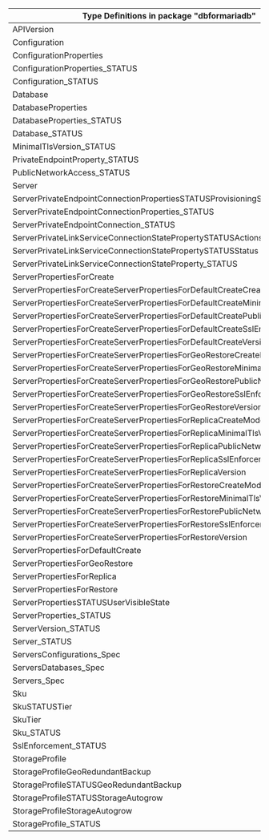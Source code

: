 | Type Definitions in package "dbformariadb"                                   | v1beta20180601 |
|------------------------------------------------------------------------------|----------------|
| APIVersion                                                                   | v1beta20180601 |
| Configuration                                                                | v1beta20180601 |
| ConfigurationProperties                                                      | v1beta20180601 |
| ConfigurationProperties_STATUS                                               | v1beta20180601 |
| Configuration_STATUS                                                         | v1beta20180601 |
| Database                                                                     | v1beta20180601 |
| DatabaseProperties                                                           | v1beta20180601 |
| DatabaseProperties_STATUS                                                    | v1beta20180601 |
| Database_STATUS                                                              | v1beta20180601 |
| MinimalTlsVersion_STATUS                                                     | v1beta20180601 |
| PrivateEndpointProperty_STATUS                                               | v1beta20180601 |
| PublicNetworkAccess_STATUS                                                   | v1beta20180601 |
| Server                                                                       | v1beta20180601 |
| ServerPrivateEndpointConnectionPropertiesSTATUSProvisioningState             | v1beta20180601 |
| ServerPrivateEndpointConnectionProperties_STATUS                             | v1beta20180601 |
| ServerPrivateEndpointConnection_STATUS                                       | v1beta20180601 |
| ServerPrivateLinkServiceConnectionStatePropertySTATUSActionsRequired         | v1beta20180601 |
| ServerPrivateLinkServiceConnectionStatePropertySTATUSStatus                  | v1beta20180601 |
| ServerPrivateLinkServiceConnectionStateProperty_STATUS                       | v1beta20180601 |
| ServerPropertiesForCreate                                                    | v1beta20180601 |
| ServerPropertiesForCreateServerPropertiesForDefaultCreateCreateMode          | v1beta20180601 |
| ServerPropertiesForCreateServerPropertiesForDefaultCreateMinimalTlsVersion   | v1beta20180601 |
| ServerPropertiesForCreateServerPropertiesForDefaultCreatePublicNetworkAccess | v1beta20180601 |
| ServerPropertiesForCreateServerPropertiesForDefaultCreateSslEnforcement      | v1beta20180601 |
| ServerPropertiesForCreateServerPropertiesForDefaultCreateVersion             | v1beta20180601 |
| ServerPropertiesForCreateServerPropertiesForGeoRestoreCreateMode             | v1beta20180601 |
| ServerPropertiesForCreateServerPropertiesForGeoRestoreMinimalTlsVersion      | v1beta20180601 |
| ServerPropertiesForCreateServerPropertiesForGeoRestorePublicNetworkAccess    | v1beta20180601 |
| ServerPropertiesForCreateServerPropertiesForGeoRestoreSslEnforcement         | v1beta20180601 |
| ServerPropertiesForCreateServerPropertiesForGeoRestoreVersion                | v1beta20180601 |
| ServerPropertiesForCreateServerPropertiesForReplicaCreateMode                | v1beta20180601 |
| ServerPropertiesForCreateServerPropertiesForReplicaMinimalTlsVersion         | v1beta20180601 |
| ServerPropertiesForCreateServerPropertiesForReplicaPublicNetworkAccess       | v1beta20180601 |
| ServerPropertiesForCreateServerPropertiesForReplicaSslEnforcement            | v1beta20180601 |
| ServerPropertiesForCreateServerPropertiesForReplicaVersion                   | v1beta20180601 |
| ServerPropertiesForCreateServerPropertiesForRestoreCreateMode                | v1beta20180601 |
| ServerPropertiesForCreateServerPropertiesForRestoreMinimalTlsVersion         | v1beta20180601 |
| ServerPropertiesForCreateServerPropertiesForRestorePublicNetworkAccess       | v1beta20180601 |
| ServerPropertiesForCreateServerPropertiesForRestoreSslEnforcement            | v1beta20180601 |
| ServerPropertiesForCreateServerPropertiesForRestoreVersion                   | v1beta20180601 |
| ServerPropertiesForDefaultCreate                                             | v1beta20180601 |
| ServerPropertiesForGeoRestore                                                | v1beta20180601 |
| ServerPropertiesForReplica                                                   | v1beta20180601 |
| ServerPropertiesForRestore                                                   | v1beta20180601 |
| ServerPropertiesSTATUSUserVisibleState                                       | v1beta20180601 |
| ServerProperties_STATUS                                                      | v1beta20180601 |
| ServerVersion_STATUS                                                         | v1beta20180601 |
| Server_STATUS                                                                | v1beta20180601 |
| ServersConfigurations_Spec                                                   | v1beta20180601 |
| ServersDatabases_Spec                                                        | v1beta20180601 |
| Servers_Spec                                                                 | v1beta20180601 |
| Sku                                                                          | v1beta20180601 |
| SkuSTATUSTier                                                                | v1beta20180601 |
| SkuTier                                                                      | v1beta20180601 |
| Sku_STATUS                                                                   | v1beta20180601 |
| SslEnforcement_STATUS                                                        | v1beta20180601 |
| StorageProfile                                                               | v1beta20180601 |
| StorageProfileGeoRedundantBackup                                             | v1beta20180601 |
| StorageProfileSTATUSGeoRedundantBackup                                       | v1beta20180601 |
| StorageProfileSTATUSStorageAutogrow                                          | v1beta20180601 |
| StorageProfileStorageAutogrow                                                | v1beta20180601 |
| StorageProfile_STATUS                                                        | v1beta20180601 |
